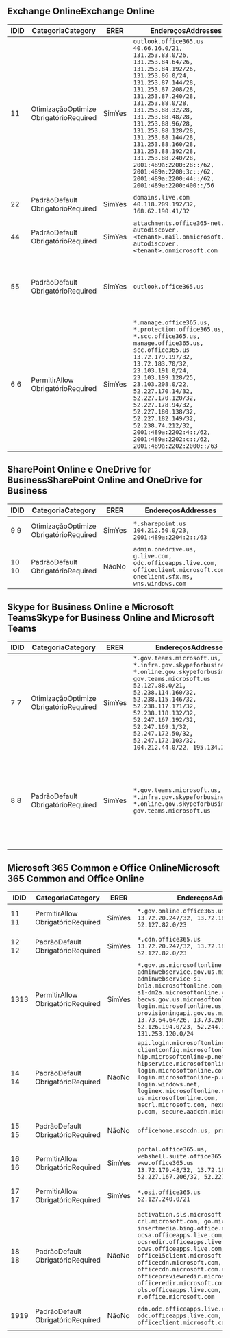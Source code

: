<!--THIS FILE IS AUTOMATICALLY GENERATED. MANUAL CHANGES WILL BE OVERWRITTEN.-->
<!--Please contact the Office 365 Endpoints team with any questions.-->
<!--USGovGCCHigh endpoints version 2019020800-->
<!--File generated 2019-02-08 14:00:31.8700-->

## <a name="exchange-online"></a><span data-ttu-id="5ef98-101">Exchange Online</span><span class="sxs-lookup"><span data-stu-id="5ef98-101">Exchange Online</span></span>

<span data-ttu-id="5ef98-102">ID</span><span class="sxs-lookup"><span data-stu-id="5ef98-102">ID</span></span> | <span data-ttu-id="5ef98-103">Categoria</span><span class="sxs-lookup"><span data-stu-id="5ef98-103">Category</span></span> | <span data-ttu-id="5ef98-104">ER</span><span class="sxs-lookup"><span data-stu-id="5ef98-104">ER</span></span> | <span data-ttu-id="5ef98-105">Endereços</span><span class="sxs-lookup"><span data-stu-id="5ef98-105">Addresses</span></span> | <span data-ttu-id="5ef98-106">Portas</span><span class="sxs-lookup"><span data-stu-id="5ef98-106">Ports</span></span>
-- | -------------------- | --- | ------------------------------------------------------------------------------------------------------------------------------------------------------------------------------------------------------------------------------------------------------------------------------------------------------------------------------------------------------------------------------------------------------------------------------------------------ | -------------------------------
<span data-ttu-id="5ef98-107">1</span><span class="sxs-lookup"><span data-stu-id="5ef98-107">1</span></span> | <span data-ttu-id="5ef98-108">Otimização</span><span class="sxs-lookup"><span data-stu-id="5ef98-108">Optimize</span></span><BR><span data-ttu-id="5ef98-109">Obrigatório</span><span class="sxs-lookup"><span data-stu-id="5ef98-109">Required</span></span> | <span data-ttu-id="5ef98-110">Sim</span><span class="sxs-lookup"><span data-stu-id="5ef98-110">Yes</span></span> | `outlook.office365.us`<BR>`40.66.16.0/21, 131.253.83.0/26, 131.253.84.64/26, 131.253.84.192/26, 131.253.86.0/24, 131.253.87.144/28, 131.253.87.208/28, 131.253.87.240/28, 131.253.88.0/28, 131.253.88.32/28, 131.253.88.48/28, 131.253.88.96/28, 131.253.88.128/28, 131.253.88.144/28, 131.253.88.160/28, 131.253.88.192/28, 131.253.88.240/28, 2001:489a:2200:28::/62, 2001:489a:2200:3c::/62, 2001:489a:2200:44::/62, 2001:489a:2200:400::/56` | <span data-ttu-id="5ef98-111">**TCP:** 443, 80</span><span class="sxs-lookup"><span data-stu-id="5ef98-111">**TCP:** 443, 80</span></span>
<span data-ttu-id="5ef98-112">2</span><span class="sxs-lookup"><span data-stu-id="5ef98-112">2</span></span> | <span data-ttu-id="5ef98-113">Padrão</span><span class="sxs-lookup"><span data-stu-id="5ef98-113">Default</span></span><BR><span data-ttu-id="5ef98-114">Obrigatório</span><span class="sxs-lookup"><span data-stu-id="5ef98-114">Required</span></span> | <span data-ttu-id="5ef98-115">Sim</span><span class="sxs-lookup"><span data-stu-id="5ef98-115">Yes</span></span> | `domains.live.com`<BR>`40.118.209.192/32, 168.62.190.41/32` | <span data-ttu-id="5ef98-116">**TCP:** 443, 80</span><span class="sxs-lookup"><span data-stu-id="5ef98-116">**TCP:** 443, 80</span></span>
<span data-ttu-id="5ef98-117">4</span><span class="sxs-lookup"><span data-stu-id="5ef98-117">4</span></span> | <span data-ttu-id="5ef98-118">Padrão</span><span class="sxs-lookup"><span data-stu-id="5ef98-118">Default</span></span><BR><span data-ttu-id="5ef98-119">Obrigatório</span><span class="sxs-lookup"><span data-stu-id="5ef98-119">Required</span></span> | <span data-ttu-id="5ef98-120">Sim</span><span class="sxs-lookup"><span data-stu-id="5ef98-120">Yes</span></span> | `attachments.office365-net.us, autodiscover.<tenant>.mail.onmicrosoft.com, autodiscover.<tenant>.onmicrosoft.com` | <span data-ttu-id="5ef98-121">**TCP:** 443, 80</span><span class="sxs-lookup"><span data-stu-id="5ef98-121">**TCP:** 443, 80</span></span>
<span data-ttu-id="5ef98-122">5</span><span class="sxs-lookup"><span data-stu-id="5ef98-122">5</span></span> | <span data-ttu-id="5ef98-123">Padrão</span><span class="sxs-lookup"><span data-stu-id="5ef98-123">Default</span></span><BR><span data-ttu-id="5ef98-124">Obrigatório</span><span class="sxs-lookup"><span data-stu-id="5ef98-124">Required</span></span> | <span data-ttu-id="5ef98-125">Sim</span><span class="sxs-lookup"><span data-stu-id="5ef98-125">Yes</span></span> | `outlook.office365.us` | <span data-ttu-id="5ef98-126">**TCP:** 143, 25, 587, 993, 995</span><span class="sxs-lookup"><span data-stu-id="5ef98-126">**TCP:** 143, 25, 587, 993, 995</span></span>
<span data-ttu-id="5ef98-127">6 </span><span class="sxs-lookup"><span data-stu-id="5ef98-127">6</span></span> | <span data-ttu-id="5ef98-128">Permitir</span><span class="sxs-lookup"><span data-stu-id="5ef98-128">Allow</span></span><BR><span data-ttu-id="5ef98-129">Obrigatório</span><span class="sxs-lookup"><span data-stu-id="5ef98-129">Required</span></span> | <span data-ttu-id="5ef98-130">Sim</span><span class="sxs-lookup"><span data-stu-id="5ef98-130">Yes</span></span> | `*.manage.office365.us, *.protection.office365.us, *.scc.office365.us, manage.office365.us, scc.office365.us`<BR>`13.72.179.197/32, 13.72.183.70/32, 23.103.191.0/24, 23.103.199.128/25, 23.103.208.0/22, 52.227.170.14/32, 52.227.170.120/32, 52.227.178.94/32, 52.227.180.138/32, 52.227.182.149/32, 52.238.74.212/32, 2001:489a:2202:4::/62, 2001:489a:2202:c::/62, 2001:489a:2202:2000::/63` | <span data-ttu-id="5ef98-131">**TCP:** 25, 443</span><span class="sxs-lookup"><span data-stu-id="5ef98-131">**TCP:** 25, 443</span></span>

## <a name="sharepoint-online-and-onedrive-for-business"></a><span data-ttu-id="5ef98-132">SharePoint Online e OneDrive for Business</span><span class="sxs-lookup"><span data-stu-id="5ef98-132">SharePoint Online and OneDrive for Business</span></span>

<span data-ttu-id="5ef98-133">ID</span><span class="sxs-lookup"><span data-stu-id="5ef98-133">ID</span></span> | <span data-ttu-id="5ef98-134">Categoria</span><span class="sxs-lookup"><span data-stu-id="5ef98-134">Category</span></span> | <span data-ttu-id="5ef98-135">ER</span><span class="sxs-lookup"><span data-stu-id="5ef98-135">ER</span></span> | <span data-ttu-id="5ef98-136">Endereços</span><span class="sxs-lookup"><span data-stu-id="5ef98-136">Addresses</span></span> | <span data-ttu-id="5ef98-137">Portas</span><span class="sxs-lookup"><span data-stu-id="5ef98-137">Ports</span></span>
-- | -------------------- | --- | ----------------------------------------------------------------------------------------------------------------------- | ----------------
<span data-ttu-id="5ef98-138">9 </span><span class="sxs-lookup"><span data-stu-id="5ef98-138">9</span></span> | <span data-ttu-id="5ef98-139">Otimização</span><span class="sxs-lookup"><span data-stu-id="5ef98-139">Optimize</span></span><BR><span data-ttu-id="5ef98-140">Obrigatório</span><span class="sxs-lookup"><span data-stu-id="5ef98-140">Required</span></span> | <span data-ttu-id="5ef98-141">Sim</span><span class="sxs-lookup"><span data-stu-id="5ef98-141">Yes</span></span> | `*.sharepoint.us`<BR>`104.212.50.0/23, 2001:489a:2204:2::/63` | <span data-ttu-id="5ef98-142">**TCP:** 443, 80</span><span class="sxs-lookup"><span data-stu-id="5ef98-142">**TCP:** 443, 80</span></span>
<span data-ttu-id="5ef98-143">10 </span><span class="sxs-lookup"><span data-stu-id="5ef98-143">10</span></span> | <span data-ttu-id="5ef98-144">Padrão</span><span class="sxs-lookup"><span data-stu-id="5ef98-144">Default</span></span><BR><span data-ttu-id="5ef98-145">Obrigatório</span><span class="sxs-lookup"><span data-stu-id="5ef98-145">Required</span></span> | <span data-ttu-id="5ef98-146">Não</span><span class="sxs-lookup"><span data-stu-id="5ef98-146">No</span></span> | `admin.onedrive.us, g.live.com, odc.officeapps.live.com, officeclient.microsoft.com, oneclient.sfx.ms, wns.windows.com` | <span data-ttu-id="5ef98-147">**TCP:** 443, 80</span><span class="sxs-lookup"><span data-stu-id="5ef98-147">**TCP:** 443, 80</span></span>

## <a name="skype-for-business-online-and-microsoft-teams"></a><span data-ttu-id="5ef98-148">Skype for Business Online e Microsoft Teams</span><span class="sxs-lookup"><span data-stu-id="5ef98-148">Skype for Business Online and Microsoft Teams</span></span>

<span data-ttu-id="5ef98-149">ID</span><span class="sxs-lookup"><span data-stu-id="5ef98-149">ID</span></span> | <span data-ttu-id="5ef98-150">Categoria</span><span class="sxs-lookup"><span data-stu-id="5ef98-150">Category</span></span> | <span data-ttu-id="5ef98-151">ER</span><span class="sxs-lookup"><span data-stu-id="5ef98-151">ER</span></span> | <span data-ttu-id="5ef98-152">Endereços</span><span class="sxs-lookup"><span data-stu-id="5ef98-152">Addresses</span></span> | <span data-ttu-id="5ef98-153">Portas</span><span class="sxs-lookup"><span data-stu-id="5ef98-153">Ports</span></span>
-- | -------------------- | --- | --------------------------------------------------------------------------------------------------------------------------------------------------------------------------------------------------------------------------------------------------------------------------------------------------------------------------------- | --------------------------------------------------
<span data-ttu-id="5ef98-154">7 </span><span class="sxs-lookup"><span data-stu-id="5ef98-154">7</span></span> | <span data-ttu-id="5ef98-155">Otimização</span><span class="sxs-lookup"><span data-stu-id="5ef98-155">Optimize</span></span><BR><span data-ttu-id="5ef98-156">Obrigatório</span><span class="sxs-lookup"><span data-stu-id="5ef98-156">Required</span></span> | <span data-ttu-id="5ef98-157">Sim</span><span class="sxs-lookup"><span data-stu-id="5ef98-157">Yes</span></span> | `*.gov.teams.microsoft.us, *.infra.gov.skypeforbusiness.us, *.online.gov.skypeforbusiness.us, gov.teams.microsoft.us`<BR>`52.127.88.0/21, 52.238.114.160/32, 52.238.115.146/32, 52.238.117.171/32, 52.238.118.132/32, 52.247.167.192/32, 52.247.169.1/32, 52.247.172.50/32, 52.247.172.103/32, 104.212.44.0/22, 195.134.228.0/22` | <span data-ttu-id="5ef98-158">**TCP:** 443, 80</span><span class="sxs-lookup"><span data-stu-id="5ef98-158">**TCP:** 443, 80</span></span><BR><span data-ttu-id="5ef98-159">**UDP:** 3478</span><span class="sxs-lookup"><span data-stu-id="5ef98-159">**UDP:** 3478</span></span>
<span data-ttu-id="5ef98-160">8 </span><span class="sxs-lookup"><span data-stu-id="5ef98-160">8</span></span> | <span data-ttu-id="5ef98-161">Padrão</span><span class="sxs-lookup"><span data-stu-id="5ef98-161">Default</span></span><BR><span data-ttu-id="5ef98-162">Obrigatório</span><span class="sxs-lookup"><span data-stu-id="5ef98-162">Required</span></span> | <span data-ttu-id="5ef98-163">Sim</span><span class="sxs-lookup"><span data-stu-id="5ef98-163">Yes</span></span> | `*.gov.teams.microsoft.us, *.infra.gov.skypeforbusiness.us, *.online.gov.skypeforbusiness.us, gov.teams.microsoft.us` | <span data-ttu-id="5ef98-164">**TCP:** 5061, 50000-59999</span><span class="sxs-lookup"><span data-stu-id="5ef98-164">**TCP:** 5061, 50000-59999</span></span><BR><span data-ttu-id="5ef98-165">**UDP:** 50000-59999</span><span class="sxs-lookup"><span data-stu-id="5ef98-165">**UDP:** 50000-59999</span></span>

## <a name="microsoft-365-common-and-office-online"></a><span data-ttu-id="5ef98-166">Microsoft 365 Common e Office Online</span><span class="sxs-lookup"><span data-stu-id="5ef98-166">Microsoft 365 Common and Office Online</span></span>

<span data-ttu-id="5ef98-167">ID</span><span class="sxs-lookup"><span data-stu-id="5ef98-167">ID</span></span> | <span data-ttu-id="5ef98-168">Categoria</span><span class="sxs-lookup"><span data-stu-id="5ef98-168">Category</span></span> | <span data-ttu-id="5ef98-169">ER</span><span class="sxs-lookup"><span data-stu-id="5ef98-169">ER</span></span> | <span data-ttu-id="5ef98-170">Endereços</span><span class="sxs-lookup"><span data-stu-id="5ef98-170">Addresses</span></span> | <span data-ttu-id="5ef98-171">Portas</span><span class="sxs-lookup"><span data-stu-id="5ef98-171">Ports</span></span>
-- | ------------------- | --- | ---------------------------------------------------------------------------------------------------------------------------------------------------------------------------------------------------------------------------------------------------------------------------------------------------------------------------------------------------------------------------------------------- | ----------------
<span data-ttu-id="5ef98-172">11 </span><span class="sxs-lookup"><span data-stu-id="5ef98-172">11</span></span> | <span data-ttu-id="5ef98-173">Permitir</span><span class="sxs-lookup"><span data-stu-id="5ef98-173">Allow</span></span><BR><span data-ttu-id="5ef98-174">Obrigatório</span><span class="sxs-lookup"><span data-stu-id="5ef98-174">Required</span></span> | <span data-ttu-id="5ef98-175">Sim</span><span class="sxs-lookup"><span data-stu-id="5ef98-175">Yes</span></span> | `*.gov.online.office365.us`<BR>`13.72.20.247/32, 13.72.185.126/32, 52.127.82.0/23` | <span data-ttu-id="5ef98-176">**TCP:** 443</span><span class="sxs-lookup"><span data-stu-id="5ef98-176">**TCP:** 443</span></span>
<span data-ttu-id="5ef98-177">12 </span><span class="sxs-lookup"><span data-stu-id="5ef98-177">12</span></span> | <span data-ttu-id="5ef98-178">Padrão</span><span class="sxs-lookup"><span data-stu-id="5ef98-178">Default</span></span><BR><span data-ttu-id="5ef98-179">Obrigatório</span><span class="sxs-lookup"><span data-stu-id="5ef98-179">Required</span></span> | <span data-ttu-id="5ef98-180">Sim</span><span class="sxs-lookup"><span data-stu-id="5ef98-180">Yes</span></span> | `*.cdn.office365.us`<BR>`13.72.20.247/32, 13.72.185.126/32, 52.127.82.0/23` | <span data-ttu-id="5ef98-181">**TCP:** 443</span><span class="sxs-lookup"><span data-stu-id="5ef98-181">**TCP:** 443</span></span>
<span data-ttu-id="5ef98-182">13</span><span class="sxs-lookup"><span data-stu-id="5ef98-182">13</span></span> | <span data-ttu-id="5ef98-183">Permitir</span><span class="sxs-lookup"><span data-stu-id="5ef98-183">Allow</span></span><BR><span data-ttu-id="5ef98-184">Obrigatório</span><span class="sxs-lookup"><span data-stu-id="5ef98-184">Required</span></span> | <span data-ttu-id="5ef98-185">Sim</span><span class="sxs-lookup"><span data-stu-id="5ef98-185">Yes</span></span> | `*.gov.us.microsoftonline.com, adminwebservice.gov.us.microsoftonline.com, adminwebservice-s1-bn1a.microsoftonline.com, adminwebservice-s1-dm2a.microsoftonline.com, becws.gov.us.microsoftonline.com, login.microsoftonline.us, provisioningapi.gov.us.microsoftonline.com`<BR>`13.73.64.64/26, 13.73.208.128/25, 52.126.194.0/23, 52.244.120.128/25, 131.253.120.0/24` | <span data-ttu-id="5ef98-186">**TCP:** 443</span><span class="sxs-lookup"><span data-stu-id="5ef98-186">**TCP:** 443</span></span>
<span data-ttu-id="5ef98-187">14 </span><span class="sxs-lookup"><span data-stu-id="5ef98-187">14</span></span> | <span data-ttu-id="5ef98-188">Padrão</span><span class="sxs-lookup"><span data-stu-id="5ef98-188">Default</span></span><BR><span data-ttu-id="5ef98-189">Obrigatório</span><span class="sxs-lookup"><span data-stu-id="5ef98-189">Required</span></span> | <span data-ttu-id="5ef98-190">Não</span><span class="sxs-lookup"><span data-stu-id="5ef98-190">No</span></span> | `api.login.microsoftonline.com, clientconfig.microsoftonline-p.net, hip.microsoftonline-p.net, hipservice.microsoftonline.com, login.microsoftonline.com, login.microsoftonline-p.com, login.windows.net, loginex.microsoftonline.com, login-us.microsoftonline.com, mscrl.microsoft.com, nexus.microsoftonline-p.com, secure.aadcdn.microsoftonline-p.com` | <span data-ttu-id="5ef98-191">**TCP:** 443</span><span class="sxs-lookup"><span data-stu-id="5ef98-191">**TCP:** 443</span></span>
<span data-ttu-id="5ef98-192">15 </span><span class="sxs-lookup"><span data-stu-id="5ef98-192">15</span></span> | <span data-ttu-id="5ef98-193">Padrão</span><span class="sxs-lookup"><span data-stu-id="5ef98-193">Default</span></span><BR><span data-ttu-id="5ef98-194">Obrigatório</span><span class="sxs-lookup"><span data-stu-id="5ef98-194">Required</span></span> | <span data-ttu-id="5ef98-195">Não</span><span class="sxs-lookup"><span data-stu-id="5ef98-195">No</span></span> | `officehome.msocdn.us, prod.msocdn.us` | <span data-ttu-id="5ef98-196">**TCP:** 443, 80</span><span class="sxs-lookup"><span data-stu-id="5ef98-196">**TCP:** 443, 80</span></span>
<span data-ttu-id="5ef98-197">16 </span><span class="sxs-lookup"><span data-stu-id="5ef98-197">16</span></span> | <span data-ttu-id="5ef98-198">Permitir</span><span class="sxs-lookup"><span data-stu-id="5ef98-198">Allow</span></span><BR><span data-ttu-id="5ef98-199">Obrigatório</span><span class="sxs-lookup"><span data-stu-id="5ef98-199">Required</span></span> | <span data-ttu-id="5ef98-200">Sim</span><span class="sxs-lookup"><span data-stu-id="5ef98-200">Yes</span></span> | `portal.office365.us, webshell.suite.office365.us, www.office365.us`<BR>`13.72.179.48/32, 13.72.188.8/32, 52.227.167.206/32, 52.227.170.242/32` | <span data-ttu-id="5ef98-201">**TCP:** 443, 80</span><span class="sxs-lookup"><span data-stu-id="5ef98-201">**TCP:** 443, 80</span></span>
<span data-ttu-id="5ef98-202">17 </span><span class="sxs-lookup"><span data-stu-id="5ef98-202">17</span></span> | <span data-ttu-id="5ef98-203">Permitir</span><span class="sxs-lookup"><span data-stu-id="5ef98-203">Allow</span></span><BR><span data-ttu-id="5ef98-204">Obrigatório</span><span class="sxs-lookup"><span data-stu-id="5ef98-204">Required</span></span> | <span data-ttu-id="5ef98-205">Sim</span><span class="sxs-lookup"><span data-stu-id="5ef98-205">Yes</span></span> | `*.osi.office365.us`<BR>`52.127.240.0/21` | <span data-ttu-id="5ef98-206">**TCP:** 443</span><span class="sxs-lookup"><span data-stu-id="5ef98-206">**TCP:** 443</span></span>
<span data-ttu-id="5ef98-207">18 </span><span class="sxs-lookup"><span data-stu-id="5ef98-207">18</span></span> | <span data-ttu-id="5ef98-208">Padrão</span><span class="sxs-lookup"><span data-stu-id="5ef98-208">Default</span></span><BR><span data-ttu-id="5ef98-209">Obrigatório</span><span class="sxs-lookup"><span data-stu-id="5ef98-209">Required</span></span> | <span data-ttu-id="5ef98-210">Não</span><span class="sxs-lookup"><span data-stu-id="5ef98-210">No</span></span> | `activation.sls.microsoft.com, crl.microsoft.com, go.microsoft.com, insertmedia.bing.office.net, ocsa.officeapps.live.com, ocsredir.officeapps.live.com, ocws.officeapps.live.com, office15client.microsoft.com, officecdn.microsoft.com, officecdn.microsoft.com.edgesuite.net, officepreviewredir.microsoft.com, officeredir.microsoft.com, ols.officeapps.live.com, r.office.microsoft.com` | <span data-ttu-id="5ef98-211">**TCP:** 443, 80</span><span class="sxs-lookup"><span data-stu-id="5ef98-211">**TCP:** 443, 80</span></span>
<span data-ttu-id="5ef98-212">19</span><span class="sxs-lookup"><span data-stu-id="5ef98-212">19</span></span> | <span data-ttu-id="5ef98-213">Padrão</span><span class="sxs-lookup"><span data-stu-id="5ef98-213">Default</span></span><BR><span data-ttu-id="5ef98-214">Obrigatório</span><span class="sxs-lookup"><span data-stu-id="5ef98-214">Required</span></span> | <span data-ttu-id="5ef98-215">Não</span><span class="sxs-lookup"><span data-stu-id="5ef98-215">No</span></span> | `cdn.odc.officeapps.live.com, odc.officeapps.live.com, officeclient.microsoft.com` | <span data-ttu-id="5ef98-216">**TCP:** 443, 80</span><span class="sxs-lookup"><span data-stu-id="5ef98-216">**TCP:** 443, 80</span></span>

